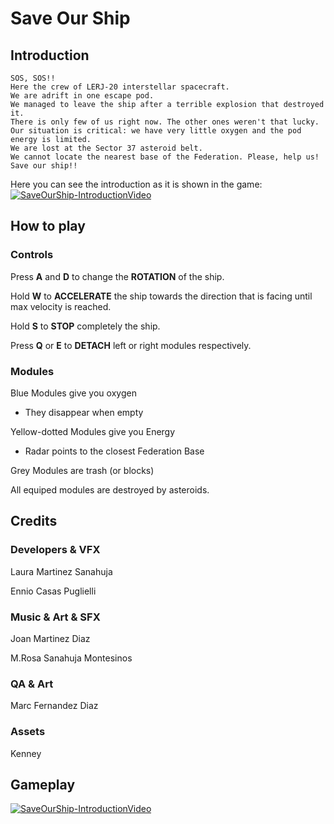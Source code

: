 # Save Our Ship

## Introduction

    SOS, SOS!!
    Here the crew of LERJ-20 interstellar spacecraft.
    We are adrift in one escape pod.
    We managed to leave the ship after a terrible explosion that destroyed it.
    There is only few of us right now. The other ones weren't that lucky.
    Our situation is critical: we have very little oxygen and the pod energy is limited.
    We are lost at the Sector 37 asteroid belt.
    We cannot locate the nearest base of the Federation. Please, help us!
    Save our ship!!
Here you can see the introduction as it is shown in the game:
[![SaveOurShip-IntroductionVideo](https://img.youtube.com/vi/lf8y8rwbACk/0.jpg)](https://youtu.be/lf8y8rwbACk)

## How to play

### Controls

Press <b>A</b> and <b>D</b> to change the <b>ROTATION</b> of the ship.

Hold <b>W</b> to <b>ACCELERATE</b> the ship  towards the direction that is facing until max velocity is reached.

Hold <b>S</b> to <b>STOP</b> completely the ship.

Press <b>Q</b> or <b>E</b> to <b>DETACH</b> left or right modules respectively.

### Modules

Blue Modules give you oxygen
 - They disappear when empty
 
Yellow-dotted Modules give you Energy
 - Radar points to the closest Federation Base
 
Grey Modules are trash (or blocks)

All equiped modules are destroyed by asteroids.

## Credits

### Developers & VFX
Laura Martinez Sanahuja

Ennio Casas Puglielli

### Music & Art & SFX
Joan Martinez Diaz

M.Rosa Sanahuja Montesinos

### QA & Art
Marc Fernandez Diaz

### Assets
Kenney

## Gameplay
[![SaveOurShip-IntroductionVideo](https://img.youtube.com/vi/N8n4RnDdKfA/0.jpg)](https://youtu.be/N8n4RnDdKfA)
